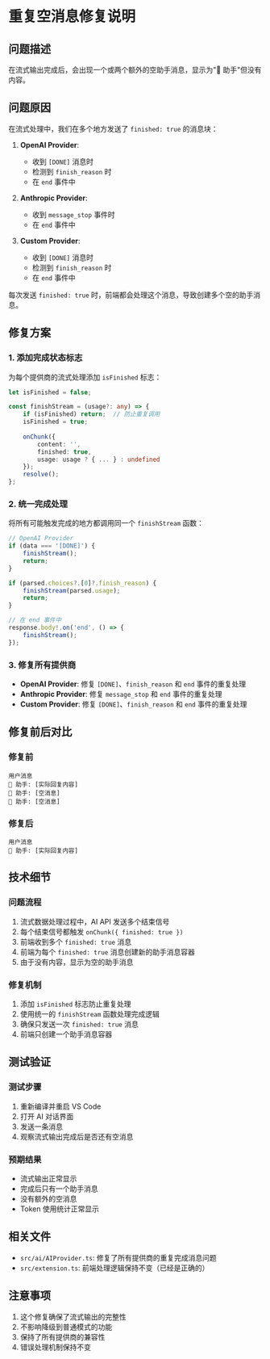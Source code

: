 # 重复空消息修复说明

## 问题描述
在流式输出完成后，会出现一个或两个额外的空助手消息，显示为"🤖 助手"但没有内容。

## 问题原因
在流式处理中，我们在多个地方发送了 `finished: true` 的消息块：

1. **OpenAI Provider**:
   - 收到 `[DONE]` 消息时
   - 检测到 `finish_reason` 时
   - 在 `end` 事件中

2. **Anthropic Provider**:
   - 收到 `message_stop` 事件时
   - 在 `end` 事件中

3. **Custom Provider**:
   - 收到 `[DONE]` 消息时
   - 检测到 `finish_reason` 时
   - 在 `end` 事件中

每次发送 `finished: true` 时，前端都会处理这个消息，导致创建多个空的助手消息。

## 修复方案

### 1. 添加完成状态标志
为每个提供商的流式处理添加 `isFinished` 标志：

```typescript
let isFinished = false;

const finishStream = (usage?: any) => {
    if (isFinished) return;  // 防止重复调用
    isFinished = true;
    
    onChunk({
        content: '',
        finished: true,
        usage: usage ? { ... } : undefined
    });
    resolve();
};
```

### 2. 统一完成处理
将所有可能触发完成的地方都调用同一个 `finishStream` 函数：

```typescript
// OpenAI Provider
if (data === '[DONE]') {
    finishStream();
    return;
}

if (parsed.choices?.[0]?.finish_reason) {
    finishStream(parsed.usage);
    return;
}

// 在 end 事件中
response.body!.on('end', () => {
    finishStream();
});
```

### 3. 修复所有提供商
- **OpenAI Provider**: 修复 `[DONE]`、`finish_reason` 和 `end` 事件的重复处理
- **Anthropic Provider**: 修复 `message_stop` 和 `end` 事件的重复处理  
- **Custom Provider**: 修复 `[DONE]`、`finish_reason` 和 `end` 事件的重复处理

## 修复前后对比

### 修复前
```
用户消息
🤖 助手: [实际回复内容]
🤖 助手: [空消息]
🤖 助手: [空消息]
```

### 修复后
```
用户消息
🤖 助手: [实际回复内容]
```

## 技术细节

### 问题流程
1. 流式数据处理过程中，AI API 发送多个结束信号
2. 每个结束信号都触发 `onChunk({ finished: true })`
3. 前端收到多个 `finished: true` 消息
4. 前端为每个 `finished: true` 消息创建新的助手消息容器
5. 由于没有内容，显示为空的助手消息

### 修复机制
1. 添加 `isFinished` 标志防止重复处理
2. 使用统一的 `finishStream` 函数处理完成逻辑
3. 确保只发送一次 `finished: true` 消息
4. 前端只创建一个助手消息容器

## 测试验证

### 测试步骤
1. 重新编译并重启 VS Code
2. 打开 AI 对话界面
3. 发送一条消息
4. 观察流式输出完成后是否还有空消息

### 预期结果
- 流式输出正常显示
- 完成后只有一个助手消息
- 没有额外的空消息
- Token 使用统计正常显示

## 相关文件
- `src/ai/AIProvider.ts`: 修复了所有提供商的重复完成消息问题
- `src/extension.ts`: 前端处理逻辑保持不变（已经是正确的）

## 注意事项
1. 这个修复确保了流式输出的完整性
2. 不影响降级到普通模式的功能
3. 保持了所有提供商的兼容性
4. 错误处理机制保持不变